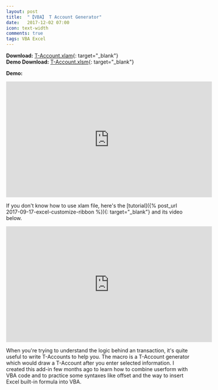 ```yaml
---
layout: post
title:  "【VBA】 T Account Generator"
date:   2017-12-02 07:00
icon: text-width
comments: true
tags: VBA Excel
---
```


**Download:**  [T-Account.xlam](https://github.com/noworneverev/noworneverev.github.io/releases/download/2.1/T-Account.xlam){: target="_blank"} <br>
**Demo Download:** [T-Account.xlsm](https://github.com/noworneverev/noworneverev.github.io/releases/download/2.1/T-Account.xlsm){: target="_blank"}


**Demo:**

<div style="text-align:center"><iframe width="560" height="315" src="https://www.youtube.com/embed/q70yN3_E4aQ" frameborder="0" gesture="media" allow="encrypted-media" allowfullscreen></iframe></div>

If you don't know how to use xlam file, here's the [tutorial]({% post_url 2017-09-17-excel-customize-ribbon %}){: target="_blank"} and its video below.

<div style="text-align:center"><iframe width="560" height="315" src="https://www.youtube.com/embed/_8ez9G_QCUU" frameborder="0" allowfullscreen></iframe></div>

When you're trying to understand the logic behind an transaction, it's quite useful to write T-Accounts to help you. The macro is a T-Account generator which would draw a T-Account after you enter selected information. I created this add-in few months ago to learn how to combine userform with VBA code and to practice some syntaxes like offset and the way to insert Excel built-in formula into VBA.


<br>
<br>


